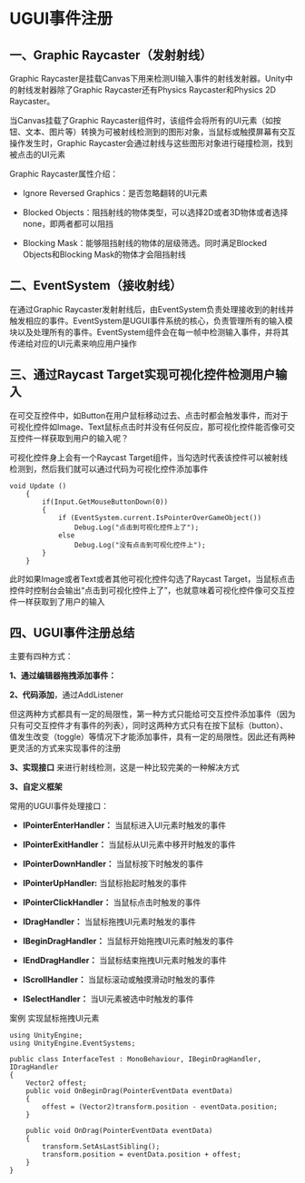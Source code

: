 # UGUI事件注册

## 一、Graphic Raycaster（发射射线）

Graphic Raycaster是挂载Canvas下用来检测UI输入事件的射线发射器。Unity中的射线发射器除了Graphic Raycaster还有Physics Raycaster和Physics 2D Raycaster。

当Canvas挂载了Graphic Raycaster组件时，该组件会将所有的UI元素（如按钮、文本、图片等）转换为可被射线检测到的图形对象，当鼠标或触摸屏幕有交互操作发生时，Graphic Raycaster会通过射线与这些图形对象进行碰撞检测，找到被点击的UI元素

Graphic Raycaster属性介绍：

- Ignore Reversed Graphics：是否忽略翻转的UI元素

- Blocked Objects：阻挡射线的物体类型，可以选择2D或者3D物体或者选择none，即两者都可以阻挡

- Blocking Mask：能够阻挡射线的物体的层级筛选。同时满足Blocked Objects和Blocking Mask的物体才会阻挡射线

## 二、EventSystem（接收射线）

在通过Graphic Raycaster发射射线后，由EventSystem负责处理接收到的射线并触发相应的事件。EventSystem是UGUI事件系统的核心，负责管理所有的输入模块以及处理所有的事件。EventSystem组件会在每一帧中检测输入事件，并将其传递给对应的UI元素来响应用户操作

## 三、通过Raycast Target实现可视化控件检测用户输入

在可交互控件中，如Button在用户鼠标移动过去、点击时都会触发事件，而对于可视化控件如Image、Text鼠标点击时并没有任何反应，那可视化控件能否像可交互控件一样获取到用户的输入呢？

可视化控件身上会有一个Raycast Target组件，当勾选时代表该控件可以被射线检测到，然后我们就可以通过代码为可视化控件添加事件

    void Update ()
        {
            if(Input.GetMouseButtonDown(0))
            {
                if (EventSystem.current.IsPointerOverGameObject())
                    Debug.Log("点击到可视化控件上了");
                else
                    Debug.Log("没有点击到可视化控件上");
            }
        }

此时如果Image或者Text或者其他可视化控件勾选了Raycast Target，当鼠标点击控件时控制台会输出“点击到可视化控件上了”，也就意味着可视化控件像可交互控件一样获取到了用户的输入

## 四、UGUI事件注册总结

主要有四种方式：

**1、通过编辑器拖拽添加事件：**

**2、代码添加**，通过AddListener

但这两种方式都具有一定的局限性，第一种方式只能给可交互控件添加事件（因为只有可交互控件才有事件的列表），同时这两种方式只有在按下鼠标（button）、值发生改变（toggle）等情况下才能添加事件，具有一定的局限性。因此还有两种更灵活的方式来实现事件的注册

**3、实现接口** 来进行射线检测，这是一种比较完美的一种解决方式

**3、自定义框架**

常用的UGUI事件处理接口：

- **IPointerEnterHandler：** 当鼠标进入UI元素时触发的事件

- **IPointerExitHandler：** 当鼠标从UI元素中移开时触发的事件

- **IPointerDownHandler：** 当鼠标按下时触发的事件

- **IPointerUpHandler:** 当鼠标抬起时触发的事件

- **IPointerClickHandler：** 当鼠标点击时触发的事件

- **IDragHandler：** 当鼠标拖拽UI元素时触发的事件

- **IBeginDragHandler：** 当鼠标开始拖拽UI元素时触发的事件

- **IEndDragHandler：** 当鼠标结束拖拽UI元素时触发的事件

- **IScrollHandler：** 当鼠标滚动或触摸滑动时触发的事件

- **ISelectHandler：** 当UI元素被选中时触发的事件

案例 实现鼠标拖拽UI元素

    using UnityEngine;
    using UnityEngine.EventSystems;
    
    public class InterfaceTest : MonoBehaviour, IBeginDragHandler, IDragHandler
    {
        Vector2 offest;
        public void OnBeginDrag(PointerEventData eventData)
        {
            offest = (Vector2)transform.position - eventData.position;
        }
    
        public void OnDrag(PointerEventData eventData)
        {
            transform.SetAsLastSibling();
            transform.position = eventData.position + offest;
        }
    }
